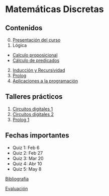 # Matemáticas Discretas

## Contenidos  

0. [Presentación del curso](0-presentacion/index.html)  
1. Lógica  
  - [Calculo proposicional](1.1-proposiciones/index.html)  
  - [Cálculo de predicados](1.2-predicados/index.html)  
2. [Inducción y Recursividad](2-induccionRecursividad/index.html)
3. [Prolog](3-Prolog/index.html)
4. [Aplicaciones a la programación](4-AplicacionesProgramacion/index.html)


## Talleres prácticos

1. [Circuitos digitales 1](practicas/Taller1-Logisim-201910.pdf)  
2. [Circuitos digitales 2](practicas/Taller2-Logisim-201920.pdf)  
3. [Prolog 1](practicas/Taller3-Prolog-201910.pdf)  


## Fechas importantes

- Quiz 1: Feb 6
- Quiz 2: Feb 27
- Quiz 3: Mar 20
- Quiz 4: Abr 10
- Quiz 5: May 8
  

[Bibliografia](bibliografia.html)


[Evaluación](evaluacion.html)
